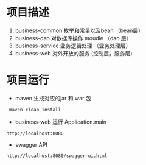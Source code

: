 # 项目描述
1. business-common 枚举和常量以及bean （bean层） 
1. business-dao 对数据库操作 moudle   （dao 层）
1. business-service 业务逻辑处理      （业务处理层）
1. business-web 对外开放的服务         (控制层，服务层)

# 项目运行
* maven 生成对应的jar 和 war 包 
```$xslt
 maven clean install
```
* business-web 运行 Application.main
```$xslt
http://localhost:8080
```
* swagger API
```$xslt
http://localhost:8080/swagger-ui.html
```